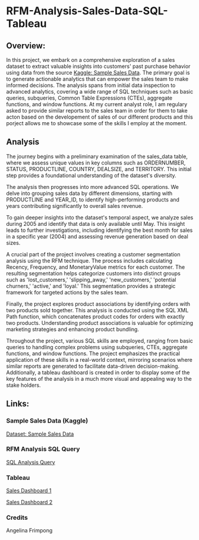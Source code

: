 # RFM-Analysis-Sales-Data-SQL-Tableau

## Overview:

In this project, we embark on a comprehensive exploration of a sales dataset to extract valuable insights into customers' past purchase behavior using data from the source [Kaggle: Sample Sales Data](https://www.kaggle.com/datasets/kyanyoga/sample-sales-data). The primary goal is to generate actionable analytics that can empower the sales team to make informed decisions. The analysis spans from initial data inspection to advanced analytics, covering a wide range of SQL techniques such as basic queries, subqueries, Common Table Expressions (CTEs), aggregate functions, and window functions. At my current analyst role, I am regulary asked to provide similar reports to the sales team in order for them to take acton based on the developement of sales of our different products and this porject allows me to showcase some of the skills I employ at the moment.

## Analysis

The journey begins with a preliminary examination of the sales_data table, where we assess unique values in key columns such as ORDERNUMBER, STATUS, PRODUCTLINE, COUNTRY, DEALSIZE, and TERRITORY. This initial step provides a foundational understanding of the dataset's diversity.

The analysis then progresses into more advanced SQL operations. We delve into grouping sales data by different dimensions, starting with PRODUCTLINE and YEAR_ID, to identify high-performing products and years contributing significantly to overall sales revenue.

To gain deeper insights into the dataset's temporal aspect, we analyze sales during 2005 and identify that data is only available until May. This insight leads to further investigations, including identifying the best month for sales in a specific year (2004) and assessing revenue generation based on deal sizes.

A crucial part of the project involves creating a customer segmentation analysis using the RFM technique. The process includes calculating Recency, Frequency, and MonetaryValue metrics for each customer. The resulting segmentation helps categorize customers into distinct groups such as 'lost_customers,' 'slipping_away,' 'new_customers,' 'potential churners,' 'active,' and 'loyal.' This segmentation provides a strategic framework for targeted actions by the sales team.

Finally, the project explores product associations by identifying orders with two products sold together. This analysis is conducted using the SQL XML Path function, which concatenates product codes for orders with exactly two products. Understanding product associations is valuable for optimizing marketing strategies and enhancing product bundling.

Throughout the project, various SQL skills are employed, ranging from basic queries to handling complex problems using subqueries, CTEs, aggregate functions, and window functions. The project emphasizes the practical application of these skills in a real-world context, mirroring scenarios where similar reports are generated to facilitate data-driven decision-making. Additionally, a tableau dashboard is created in order to display some of the key features of the analysis in a much more visual and appealing way to the stake holders.

## Links:
### Sample Sales Data (Kaggle)
[Dataset: Sample Sales Data](https://github.com/FranciscoLoncq/RFM-Analysis-Sales-Data-SQL-Tableau/blob/main/sales_data_sample.csv)

### RFM Analysis SQL Query
[SQL Analysis Query](https://github.com/FranciscoLoncq/RFM-Analysis-Sales-Data-SQL-Tableau/blob/main/SalesData%20Query.sql)

### Tableau
[Sales Dashboard 1](https://public.tableau.com/app/profile/francisco.loncq/viz/Kaggle_Sales_Dashboard_1/SalesDashboard)

[Sales Dashboard 2](https://public.tableau.com/app/profile/francisco.loncq/viz/Kaggle_Sales_Dashboard_2/SalesDashboard2)

### Credits
Angelina Frimpong
